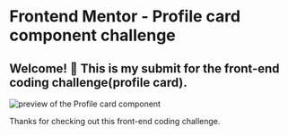 # Frontend Mentor - Profile card component challenge
## Welcome! 👋 This is my submit for the front-end coding challenge(profile card).
![preview of the Profile card component](/.images/preview.png)


Thanks for checking out this front-end coding challenge.


